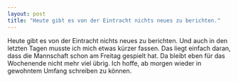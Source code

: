 ```yaml
---
layout: post
title: "Heute gibt es von der Eintracht nichts neues zu berichten."
---
```


Heute gibt es von der Eintracht nichts neues zu berichten. Und auch in den letzten Tagen musste ich mich etwas kürzer fassen. Das liegt einfach daran, dass die Mannschaft schon am Freitag gespielt hat. Da bleibt eben für das Wochenende nicht mehr viel übrig. Ich hoffe, ab morgen wieder in gewohntem Umfang schreiben zu können.
